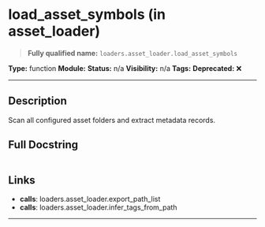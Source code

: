 # load_asset_symbols (in asset_loader)
> **Fully qualified name:** `loaders.asset_loader.load_asset_symbols`

**Type:** function
**Module:** 
**Status:** n/a
**Visibility:** n/a
**Tags:** 
**Deprecated:** ❌

---

## Description
Scan all configured asset folders and extract metadata records.

## Full Docstring
```

```

## Links
- **calls**: loaders.asset_loader.export_path_list
- **calls**: loaders.asset_loader.infer_tags_from_path


---
